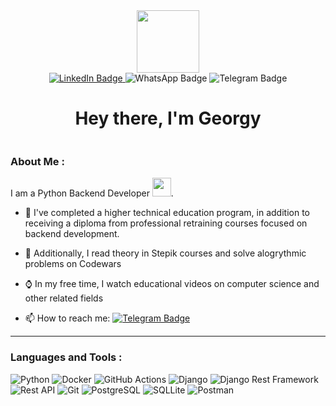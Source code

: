 <div id="header" align="center">
  <img src="https://media.giphy.com/media/UtEd87cLAH789bR5sk/giphy.gif" width="100"/>
</div>

<div id="badges" align="center">
  <a href="">
    <img src="https://img.shields.io/badge/LinkedIn-blue?style=for-the-badge  logo=linkedin  logoColor=white" alt="LinkedIn Badge"/>
  </a>
  <a href="https://api.whatsapp.com/send?phone=9819665730" style="text-decoration: none;">
    <img src="https://img.shields.io/badge/WhatsApp-green?style=for-the-badge  logo=whatsapp  logoColor=white" alt="WhatsApp Badge"/>
  </a>
  <a href="https://t.me/S4tisf4ction" style="text-decoration: none;">
    <img src="https://img.shields.io/badge/Telegram-blue?style=for-the-badge  logo=telegram  logoColor=white" alt="Telegram Badge"/>
  </a>
</div>

<h1 align="center">
  Hey there, I'm Georgy
</h1>
<div align="center">
  <img src="https://komarev.com/ghpvc/?username=s4tisf4ction&style=flat-square&color=blue" alt=""/>
</div>

### About Me :

I am a Python Backend Developer <img src="https://media.giphy.com/media/WUlplcMpOCEmTGBtBW/giphy.gif" width="30">.

- 🔭 I've completed a higher technical education program, in addition to receiving a diploma from professional retraining courses focused on backend development.

- 🌱 Additionally, I read theory in Stepik courses and solve alogrythmic problems on Codewars

- ⌚ In my free time, I watch educational videos on computer science and other related fields

- 📫 How to reach me: [![Telegram Badge](https://img.shields.io/badge/-S4tisf4ction-blue?style=flat&logo=Telegram&logoColor=white)](https://t.me/S4tisf4ction)

---

### Languages and Tools :

![Python](https://img.shields.io/badge/Python-3776AB?style=for-the-badge&logo=python&logoColor=white)
![Docker](https://img.shields.io/badge/Docker-316192?style=for-the-badge&logo=docker&logoColor=white)
![GitHub Actions](https://img.shields.io/badge/github%20actions-%232671E5.svg?style=for-the-badge&logo=githubactions&logoColor=white)
![Django](https://img.shields.io/badge/Django-092E20?style=for-the-badge&logo=django&logoColor=white)
![Django Rest Framework](https://img.shields.io/badge/Django%20Rest%20Framework-0C4B33?style=for-the-badge&logo=django&logoColor=white)
![Rest API](https://img.shields.io/badge/Rest%20API-0096D6?style=for-the-badge&logo=api&logoColor=white)
![Git](https://img.shields.io/badge/Git-F05032?style=for-the-badge&logo=git&logoColor=white)
![PostgreSQL](https://img.shields.io/badge/PostgreSQL-336791?style=for-the-badge&logo=postgresql&logoColor=white)
![SQLLite](https://img.shields.io/badge/SQLLite-003B57?style=for-the-badge&logo=sqlite&logoColor=white)
![Postman](https://img.shields.io/badge/Postman-FF6C37?style=for-the-badge&logo=postman&logoColor=white)



<!--
**s4tisf4ction/s4tisf4ction** is a ✨ _special_ ✨ repository because its `README.md` (this file) appears on your GitHub profile.

Here are some ideas to get you started:

- 🔭 I’m currently working on ...
- 🌱 I’m currently learning ...
- 👯 I’m looking to collaborate on ...
- 🤔 I’m looking for help with ...
- 💬 Ask me about ...
- 📫 How to reach me: ...
- 😄 Pronouns: ...
- ⚡ Fun fact: ...



---

### My Stats :

[![GitHub Streak](https://streak-stats.demolab.com?user=s4tisf4ction&theme=transparent&hide_border=true&mode=weekly&fire=FF2222&dates=2C68F6&currStreakLabel=2C68F6&currStreakNum=2C68F6)](https://git.io/streak-stats)

-->
